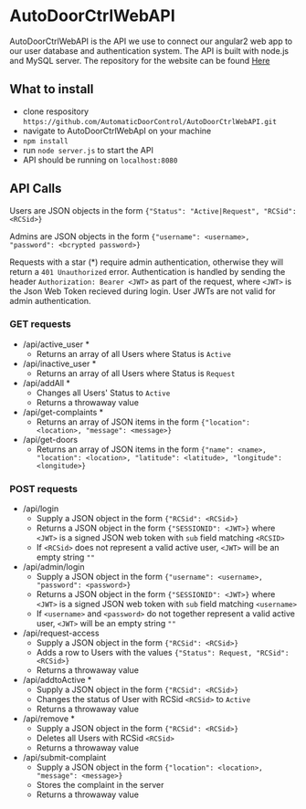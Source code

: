 # AutoDoorCtrlWebAPI
AutoDoorCtrlWebAPI is the API we use to connect our angular2 web app  to our user database and authentication system. The API is built with node.js and MySQL server. The repository for the website can be found [Here](https://github.com/AutomaticDoorControl/AutoDoorCtrlWeb)

## What to install
  * clone respository `https://github.com/AutomaticDoorControl/AutoDoorCtrlWebAPI.git`
  * navigate to AutoDoorCtrlWebApI on your machine
  * `npm install`
  * run `node server.js` to start the API
  * API should be running on `localhost:8080`

## API Calls
Users are JSON objects in the form `{"Status": "Active|Request", "RCSid": <RCSid>}`

Admins are JSON objects in the form `{"username": <username>, "password": <bcrypted password>}`

Requests with a star (\*) require admin authentication, otherwise they will return a `401 Unauthorized` error. Authentication is handled by sending the header `Authorization: Bearer <JWT>` as part of the request, where `<JWT>` is the Json Web Token recieved during login. User JWTs are not valid for admin authentication.

### GET requests
* /api/active_user \*
    * Returns an array of all Users where Status is `Active`
* /api/inactive_user \*
    * Returns an array of all Users where Status is `Request`
* /api/addAll \*
    * Changes all Users' Status to `Active`
    * Returns a throwaway value
* /api/get-complaints \*
    * Returns an array of JSON items in the form `{"location": <location>, "message": <message>}`
* /api/get-doors
    * Returns an array of JSON items in the form `{"name": <name>, "location": <location>, "latitude": <latitude>, "longitude": <longitude>}`

### POST requests
* /api/login
    * Supply a JSON object in the form `{"RCSid": <RCSid>}`
    * Returns a JSON object in the form `{"SESSIONID": <JWT>}` where `<JWT>` is a signed JSON web token with `sub` field matching `<RCSID>`
    * If `<RCSid>` does not represent a valid active user, `<JWT>` will be an empty string `""`
* /api/admin/login
    * Supply a JSON object in the form `{"username": <username>, "password": <password>}`
    * Returns a JSON object in the form `{"SESSIONID": <JWT>}` where `<JWT>` is a signed JSON web token with `sub` field matching `<username>`
    * If `<username>` and `<password>` do not together represent a valid active user, `<JWT>` will be an empty string `""`
* /api/request-access
    * Supply a JSON object in the form `{"RCSid": <RCSid>}`
    * Adds a row to Users with the values `{"Status": Request, "RCSid": <RCSid>}`
    * Returns a throwaway value
* /api/addtoActive \*
    * Supply a JSON object in the form `{"RCSid": <RCSid>}`
    * Changes the status of User with RCSid `<RCSid>` to `Active`
    * Returns a throwaway value
* /api/remove \*
    * Supply a JSON object in the form `{"RCSid": <RCSid>}`
    * Deletes all Users with RCSid `<RCSid>`
    * Returns a throwaway value
* /api/submit-complaint
    * Supply a JSON object in the form `{"location": <location>, "message": <message>}`
    * Stores the complaint in the server
    * Returns a throwaway value
